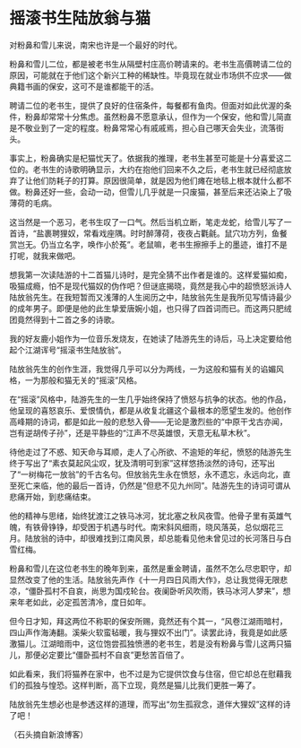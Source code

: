 # 摇滚书生陆放翁与猫

对粉鼻和雪儿来说，南宋也许是一个最好的时代。 

粉鼻和雪儿二位，都是被老书生从隔壁村庄高价聘请来的。老书生高價聘请二位的原因，可能就在于他们这个新兴工种的稀缺性。毕竟现在就业市场供不应求——做典籍书画的保安，这可不是谁都能干的活。 

聘请二位的老书生，提供了良好的住宿条件，每餐都有鱼肉。但面对如此优渥的条件，粉鼻却常常十分焦虑。虽然粉鼻不愿意承认，但作为一个保安，他和雪儿简直是不敬业到了一定的程度。粉鼻常常心有戚戚焉，担心自己哪天会失业，流落街头。 

事实上，粉鼻确实是杞猫忧天了。依据我的推理，老书生甚至可能是十分喜爱这二位的。老书生的诗歌明确显示，大约在抱他们回来不久之后，老书生就已经彻底放弃了让他们防耗子的打算。原因很简单，就是因为他们瘫在地毯上根本就什么都不做。粉鼻还好一些，会动一动，但雪儿几乎就是一只废猫，甚至后来还沾染上了吸薄荷的毛病。 

这当然是一个恶习，老书生叹了一口气。然后当机立断，笔走龙蛇，给雪儿写了一首诗，“盐裹聘狸奴，常看戏座隅。时时醉薄荷，夜夜占氍毹。鼠穴功方列，鱼餐赏岂无。仍当立名字，唤作小於菟”。老鼠嘛，老书生擦擦手上的墨迹，谁打不是打呢，就我来做吧。 

想我第一次读陆游的十二首猫儿诗时，是完全猜不出作者是谁的。这样爱猫如痴，吸猫成瘾，怕不是现代猫奴的伪作吧？但谜底揭晓，竟然是我心中的超愤怒派诗人陆放翁先生。在我短暂而又浅薄的人生阅历之中，陆放翁先生是我所见写情诗最少的成年男子。即便是他的此生挚爱唐婉小姐，也只得了四首词而已。而这两只肥绒团竟然得到十二首之多的诗歌。 

我的好友鹿小姐作为一位音乐发烧友，在她读了陆游先生的诗后，马上决定要给他起个江湖诨号“摇滚书生陆放翁”。 

陆放翁先生的创作生涯，我觉得几乎可以分为两线，一为这般和猫有关的谄媚风格，一为那般和猫无关的“摇滚”风格。 

在“摇滚”风格中，陆游先生的一生几乎始终保持了愤怒与抗争的状态。他的作品，他呈现的喜怒哀乐、爱恨情仇，都是从收复北疆这个最根本的愿望生发的。他创作高峰期的诗词，都是如此一般的悲愁入骨——无论是激烈些的“中原干戈古亦闻，岂有逆胡传子孙”，还是平静些的“江声不尽英雄恨，天意无私草木秋”。 

待他走过了不惑、知天命与耳顺，走人了心所欲、不逾矩的年纪，愤怒的陆游先生终于写出了“素衣莫起风尘叹，犹及清明可到家”这样悠扬淡然的诗句，还写出了“一树梅花一放翁”的千古名句。但放翁先生永在愤怒，永不遗忘，永远向北，直至死亡来临，他的最后一首诗，仍然是“但悲不见九州同”。陆游先生的诗词可谓从悲痛开始，到悲痛结束。 

他的精神与思绪，始终犹渡江之铁马冰河，犹北塞之秋风夜雪。他骨子里有英雄气魄，有铁骨铮铮，却受困于机遇与时代。南宋斜风细雨，晓风落英，总似烟花三月。陆放翁的诗中，却很难找到江南风景，却总能看见他未曾见过的长河落日与白雪红梅。 

粉鼻和雪儿在这位老书生的晚年到来，虽然是重金聘请，虽然不怎么尽忠职守，却显然改变了他的生活。陆放翁先声作《十一月四日风雨大作》，总让我觉得无限悲凉，“僵卧孤村不自哀，尚思为国戍轮台。夜阑卧听风吹雨，铁马冰河人梦来”，想来年老如此，必定孤苦清冷，度日如年。 

但今日才知，拜这两位不称职的保安所赐，竟然还有个其一，“风卷江湖雨暗村，四山声作海涛翻。溪柴火软蛮毡暖，我与狸奴不出门”。读罢此诗，我竟是如此感激猫儿。江湖暗雨中，这位饱尝孤独愤懑的老书生，若是没有粉鼻与雪儿这两只猫儿，那便必定要比“僵卧孤村不自哀”更愁苦百倍了。 

如此看来，我们将猫养在家中，也不过是为它提供饮食与住宿，但它却总在慰藉我们的孤独与惶恐。这样判断，高下立现，竟然是猫儿比我们更胜一筹了。 

陆放翁先生想必也是参透这样的道理，而写出“勿生孤寂念，道伴大狸奴”这样的诗了吧！ 

（石头摘自新浪博客）